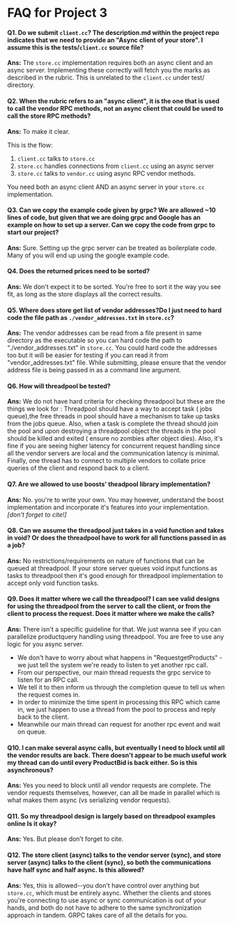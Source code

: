 # FAQ for Project 3

#### Q1. Do we submit `client.cc`? The description.md within the project repo indicates that we need to provide an "Async client of your store". I assume this is the tests/`client.cc` source file?
**Ans:** The ``store.cc`` implementation requires both an async client and an async server. Implementing these correctly will fetch you the marks as described in the rubric. This is unrelated to the `client.cc` under test/ directory.

#### Q2. When the rubric refers to an "async client", it is the one that is used to call the vendor RPC methods, not an async client that could be used to call the store RPC methods?
**Ans:** To make it clear.

This is the flow:
1. `client.cc` talks to `store.cc`
2. `store.cc` handles connections from `client.cc` using an async server
3. `store.cc` talks to `vendor.cc` using async RPC vendor methods.

You need both an async client AND an async server in your `store.cc` implementation.

#### Q3. Can we copy the example code given by grpc? We are allowed ~10 lines of code, but given that we are doing grpc and Google has an example on how to set up a server.  Can we copy the code from grpc to start our project?
**Ans:** Sure. Setting up the  grpc server can be treated as boilerplate code. Many of you will end up using the google example code.

#### Q4. Does the returned prices need to be sorted?
**Ans:** We don't expect it to be sorted. You're free to sort it the way you see fit, as long as the store displays all the correct results.

#### Q5. Where does store get list of vendor addresses?Do I just need to hard code the file path as `./vendor_addresses.txt` in `store.cc`? 
**Ans:** The vendor addresses can be read from a file present in same directory as the executable so you can hard code the path to "./vendor_addresses.txt" in `store.cc`. You could hard code the addresses too but it will be easier for testing if you can read it from "vendor_addresses.txt" file. While submitting, please ensure that the vendor address file is being passed in as a command line argument.

#### Q6. How will threadpool be tested?
**Ans:** We do not have hard criteria for checking threadpool but these are the things we look for : 
Threadpool should have a way to accept task ( jobs queue),the free threads in pool should have a mechanism to take up tasks from the jobs queue. Also, when a task is complete the thread should join the pool and upon destroying a threadpool object the threads in the pool should be killed and exited ( ensure no zombies after object dies).
Also, it's fine if you are seeing higher latency for concurrent request handling since all the vendor servers are local and the communication latency is minimal.
Finally, one thread has to connect to multiple vendors to collate price queries of the client and respond back to a client.

#### Q7. Are we allowed to use boosts' theadpool library implementation?
**Ans:** No. you're to write your own. You may however, understand the boost implementation and incorporate it's features into your implementation. *[don't forget to cite!]*

#### Q8. Can we assume the threadpool just takes in a void function and takes in void?  Or does the threadpool have to work for all functions passed in as a job?
**Ans:** No restrictions/requirements on nature of functions that can be queued at threadpool. If your store server queues void  input functions as tasks to threadpool then it's good enough for threadpool implementation to accept only void function tasks.

#### Q9. Does it matter where we call the threadpool?  I can see valid designs for using the threadpool from the server to call the client, or from the client to process the request.  Does it matter where we make the calls?
**Ans:** There isn't a specific guideline for that. We just wanna see if you can parallelize productquery handling using threadpool. You are free to use any logic for you async server.
 - We don't have to worry about what happens in "RequestgetProducts" - we just tell the system we're ready to listen to yet another rpc call.
- From our perspective, our main thread requests the grpc service to listen for an RPC call.
- We tell it to then inform us through the completion queue to tell us when the request comes in.
- In order to minimize the time spent in processing this RPC which came in, we just happen to use a thread from the pool to process and reply back to the client.
- Meanwhile our main thread can request for another rpc event and wait on queue.

#### Q10. I can make several async calls, but eventually I need to block until all the vendor results are back. There doesn't appear to be much useful work my thread can do until every ProductBid is back either. So is this asynchronous?
**Ans:** Yes you need to block until all vendor requests are complete.  The vendor requests themselves, however, can all be made in parallel which is what makes them async (vs serializing vendor requests).
#### Q11. So my threadpool design is largely based on threadpool examples online Is it okay?
**Ans:** Yes. But please don’t forget to cite.

#### Q12. The store client (async) talks to the vendor server (sync), and store server (async) talks to the client (sync), so both the communications have half sync and half async. Is this allowed? 
**Ans:** Yes, this is allowed--you don't have control over anything but `store.cc`, which must be entirely async. Whether the clients and stores you're connecting to use async or sync communication is out of your hands, and both do not have to adhere to the same synchronization approach in tandem. GRPC takes care of all the details for you.
